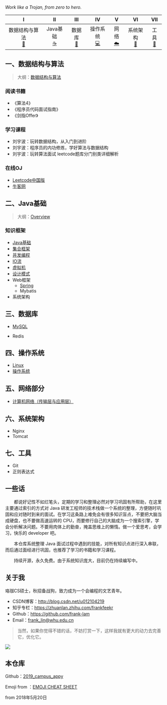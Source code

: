 *Work like a Trojan, from zero to hero.* 

|              Ⅰ               |           Ⅱ           |            Ⅲ             |            Ⅳ            |        Ⅴ         |         Ⅵ         |            Ⅶ             |
| :--------------------------: | :-------------------: | :----------------------: | :---------------------: | :--------------: | :---------------: | :----------------------: |
| 数据结构与算法<br />[:pencil:](#一数据结构与算法) | Java基础<br/>[:coffee:](#二java基础) | 数据库<br/>[:floppy_disk:](#三数据库) | 操作系统<br/>[:computer:](#四操作系统linux) | 网络<br/>[:cloud:](#五网络部分) |  系统架构<br/>[:page_with_curl:](#六系统架构) |工具<br/>[:hammer:](#七工具) |



## 一、数据结构与算法

> 大纲：[数据结构与算法](notes/数据结构与算法.md)

### 阅读书籍

- 《算法4》
- 《程序员代码面试指南》
- 《剑指Offer》

### 学习课程

- 刘宇波：玩转数据结构，从入门到进阶
- 刘宇波：程序员的内功修炼，学好算法与数据结构
- 刘宇波：玩转算法面试 leetcode题库分门别类详细解析

### 在线OJ

- [Leetcode中国版](https://leetcode-cn.com/)
-  [牛客网](https://www.nowcoder.com/)





## 二、Java基础

> 大纲：[Overview](notes/JavaArchitecture/Overview.md)

### 知识框架

- [Java基础](notes/JavaArchitecture/01%20Java%20基础.md)
- [集合框架](notes/JavaArchitecture/02%20Java%20集合框架.md)
- [并发编程](notes/JavaArchitecture/03%20Java%20并发编程.md)
- [IO流](notes/JavaArchitecture/04%20Java%20IO.md)
- [虚拟机](notes/JavaArchitecture/05%20Java%20虚拟机.md)
- [设计模式](notes/JavaArchitecture/06%20设计模式.md)
- Web框架
  - [Spring](notes/JavaWeb/Spring.md)
  - Mybatis
- 系统架构



## 三、数据库 

- [MySQL](notes/MySQL.md)

- Redis



## 四、操作系统

- [Linux](notes/Linux.md)
- [操作系统](notes/操作系统.md)



## 五、网络部分

- [计算机网络（传输层与应用层）](notes/计算机网络.md)



## 六、系统架构

- Nginx
- Tomcat



## 七、工具

- Git
- 正则表达式





## 一些话

　　都说好记性不如烂笔头，定期的学习和整理必然对学习巩固有所帮助，在这里主要通过索引的方式对 Java 研发工程师的技术栈做一个系统的整理，方便随时巩固和应对随时到来的面试。在学习这条路上难免会有很多知识盲点，不要把大脑当成硬盘，也不要做高速运转的 CPU，而要修行自己的大脑成为一个搜索引擎，学会分析解决问题。不要用肉体上的勤奋，掩盖思维上的懒惰。做一个爱思考，会学习，快乐的 developer 吧。

　　本仓库系统整理 Java 面试过程中遇到的技能，对所有知识点进行深入串联，而后通过面经进行巩固，也推荐了学习的书籍和学习课程。

　　持续开源，永久免费。由于系统知识庞大，目前仍在持续编写中。



## 关于我

珞珈CS硕士，秋招备战狗，致力成为一个会编程的文艺青年。

 - CSDN博客：http://blog.csdn.net/u012104219
 - 知乎专栏：https://zhuanlan.zhihu.com/frankfeekr
 - Github：https://github.com/frank-lam
 - Email：frank_lin@whu.edu.cn

> 当然，如果你觉得不错的话，不妨打赏一下，这样我就有更大的动力去完善它，优化它。

<img src="https://raw.githubusercontent.com/frank-lam/weixin_jump/master/images/tipping.jpg"/>





## 本仓库

Github：[2019_campus_appy](https://github.com/frank-lam/2019_campus_appy)

Emoji from ：[EMOJI CHEAT SHEET](https://www.webpagefx.com/tools/emoji-cheat-sheet/)

from 2018年5月20日
